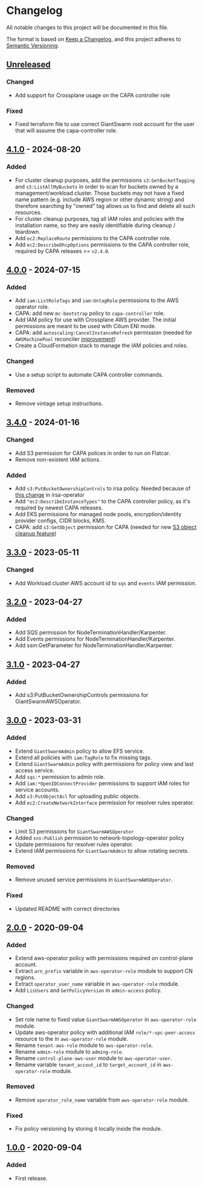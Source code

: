 # Changelog

All notable changes to this project will be documented in this file.

The format is based on [Keep a Changelog](https://keepachangelog.com/en/1.0.0/),
and this project adheres to [Semantic Versioning](https://semver.org/spec/v2.0.0.html).

## [Unreleased]

### Changed

- Add support for Crossplane usage on the CAPA controller role

### Fixed

- Fixed terraform file to use correct GiantSwarm root account for the user that will assume the capa-controller role.

## [4.1.0] - 2024-08-20

### Added

- For cluster cleanup purposes, add the permissions `s3:GetBucketTagging` and `s3:ListAllMyBuckets` in order to scan for buckets owned by a management/workload cluster. Those buckets may not have a fixed name pattern (e.g. include AWS region or other dynamic string) and therefore searching by "owned" tag allows us to find and delete all such resources.
- For cluster cleanup purposes, tag all IAM roles and policies with the installation name, so they are easily identifiable during cleanup / teardown.
- Add `ec2:ReplaceRoute` permissions to the CAPA controller role.
- Add `ec2:DescribeDhcpOptions` permissions to the CAPA controller role, required by CAPA releases >= `v2.4.0`.

## [4.0.0] - 2024-07-15

### Added

- Add `iam:ListRoleTags` and `iam:UntagRole` permissions to the AWS operator role.
- CAPA: add new `mc-bootstrap` policy to `capa-controller` role.
- Add IAM policy for use with Crossplane AWS provider. The initial permissions are meant to be used with Cilium ENI mode.
- CAPA: add `autoscaling:CancelInstanceRefresh` permission (needed for `AWSMachinePool` reconciler [improvement](https://github.com/giantswarm/cluster-api-provider-aws/pull/598))
- Create a CloudFormation stack to manage the IAM policies and roles.

### Changed

- Use a setup script to automate CAPA controller commands.

### Removed

- Remove vintage setup instructions.

## [3.4.0] - 2024-01-16

### Changed

- Add S3 permission for CAPA polices in order to run on Flatcar.
- Remove non-existent IAM actions.

### Added

- Add `s3:PutBucketOwnershipControls` to irsa policy. Needed because of [this change](https://github.com/giantswarm/irsa-operator/commit/2437798672c74cfae15162a561629c6565dbee41) in irsa-operator
- Add `"ec2:DescribeInstanceTypes"` to the CAPA controller policy, as it's required by newest CAPA releases.
- Add EKS permissions for managed node pools, encryption/identity provider configs, CIDR blocks, KMS.
- CAPA: add `s3:GetObject` permission for CAPA (needed for new [S3 object cleanup feature](https://github.com/kubernetes-sigs/cluster-api-provider-aws/pull/4667))

## [3.3.0] - 2023-05-11

### Changed

- Add Workload cluster AWS account id to `sqs` and `events` IAM permission.

## [3.2.0] - 2023-04-27

### Added

- Add SQS permission for NodeTerminationHandler/Karpenter.
- Add Events permissions for NodeTerminationHandler/Karpenter.
- Add ssm:GetParameter for NodeTerminationHandler/Karpenter.

## [3.1.0] - 2023-04-27

### Added

- Add s3:PutBucketOwnershipControls permissions for GiantSwarmAWSOperator.


## [3.0.0] - 2023-03-31

### Added

- Extend `GiantSwarmAdmin` policy to allow EFS service.
- Extend all policies with `iam:TagRole` to fix missing tags.
- Extend `GiantSwarmAdmin` policy with permissions for policy view and last access service.
- Add `sqs:*` permission to admin role.
- Add `iam:*OpenIDConnectProvider` permissions to support IAM roles for service accounts.
- Add `s3:PutObjectAcl` for uploading public objects.
- Add `ec2:CreateNetworkInterface` permission for resolver rules operator.

### Changed

- Limit S3 permissions for `GiantSwarmAWSOperator`
- Added `sns:Publish` permission to network-topology-operator policy
- Update permissions for resolver rules operator.
- Extend IAM permissions for `GiantSwarmAdmin` to allow rotating secrets.

### Removed

- Remove unused service permissions in `GiantSwarmAWSOperator`.

### Fixed

- Updated README with correct directories

## [2.0.0] - 2020-09-04

### Added

- Extend aws-operator policy with permissions required on control-plane
  account.
- Extract `arn_prefix` variable in `aws-operator-role` module to support CN
  regions.
- Extract `operator_user_name` variable in `aws-operator-role` module.
- Add `LisUsers` and `GetPolicyVersion` in `admin-access` policy.

### Changed

- Set role name to fixed value `GiantSwarmAWSOperator` in `aws-operator-role`
  module.
- Update aws-operator policy with additional IAM `role/*-vpc-peer-access`
  resource to the in `aws-operator-role` module.
- Rename `tenant-aws-role` module to `aws-operator-role`.
- Rename `admin-role` module to `adming-role`.
- Rename `control-plane-aws-user` module to `aws-operator-user`.
- Rename variable `tenant_accout_id` to `target_account_id` in
  `aws-operator-role` module.

### Removed

- Remove `operator_role_name` variable from `aws-operator-role` module.

### Fixed

- Fix policy versioning by storing it locally inside the module.

## [1.0.0] - 2020-09-04

### Added

- First release.

[Unreleased]: https://github.com/giantswarm/giantswarm-aws-account-prerequisites/compare/v4.1.0...HEAD
[4.1.0]: https://github.com/giantswarm/giantswarm-aws-account-prerequisites/compare/v4.0.0...v4.1.0
[4.0.0]: https://github.com/giantswarm/giantswarm-aws-account-prerequisites/compare/v3.4.0...v4.0.0
[3.4.0]: https://github.com/giantswarm/giantswarm-aws-account-prerequisites/compare/v3.3.0...v3.4.0
[3.3.0]: https://github.com/giantswarm/giantswarm-aws-account-prerequisites/compare/v3.2.0...v3.3.0
[3.2.0]: https://github.com/giantswarm/giantswarm-aws-account-prerequisites/compare/v3.1.0...v3.2.0
[3.1.0]: https://github.com/giantswarm/giantswarm-aws-account-prerequisites/compare/v3.0.0...v3.1.0
[3.0.0]: https://github.com/giantswarm/giantswarm-aws-account-prerequisites/compare/v3.1.0...v3.0.0
[3.1.0]: https://github.com/giantswarm/giantswarm-aws-account-prerequisites/compare/v3.0.0...v3.1.0
[3.0.0]: https://github.com/giantswarm/giantswarm-aws-account-prerequisites/compare/v2.0.0...v3.0.0
[2.0.0]: https://github.com/giantswarm/giantswarm-aws-account-prerequisites/compare/v1.0.0...v2.0.0
[1.0.0]: https://github.com/giantswarm/giantswarm-aws-account-prerequisites/releases/tag/v1.0.0
